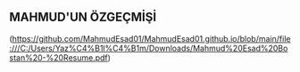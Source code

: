 ## MAHMUD'UN ÖZGEÇMİŞİ
(https://github.com/MahmudEsad01/MahmudEsad01.github.io/blob/main/file:///C:/Users/Yaz%C4%B1l%C4%B1m/Downloads/Mahmud%20Esad%20Bostan%20-%20Resume.pdf)
